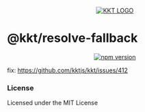 <p align="center">
  <a href="https://github.com/kktjs/kkt">
    <img src="https://raw.githubusercontent.com/kktjs/kkt/d2bb00dc2d0bd9bb133f3a369d0ad2f5330ed4af/website/kkt.svg?sanitize=true" alt="KKT LOGO">
  </a>
</p>

<p align="center">
  <h1>@kkt/resolve-fallback</h1>
</p>

<p align="center">
  <a href="https://www.npmjs.com/package/@kkt/resolve-fallback">
    <img src="https://img.shields.io/npm/v/@kkt/resolve-fallback.svg" alt="npm version">
  </a>
</p>

fix: https://github.com/kktjs/kkt/issues/412

### License

Licensed under the MIT License